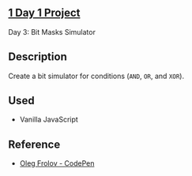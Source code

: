 ## [1 Day 1 Project](https://github.com/bugxvii/OneDay_OneProject) 

Day 3: Bit Masks Simulator

## Description
Create a bit simulator for conditions (`AND`, `OR`, and `XOR`). 

## Used
- Vanilla JavaScript

## Reference
- [Oleg Frolov - CodePen](https://codepen.io/CodeMeNatalie/pen/qBENxOP?editors=0110)